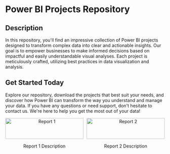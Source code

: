 
<h1>Power BI Projects Repository</h1>

<h2>Description</h2>
<p>In this repository, you'll find an impressive collection of Power BI projects designed to transform complex data into clear and actionable insights. Our goal is to empower businesses to make informed decisions based on impactful and easily understandable visual analyses. Each project is meticulously crafted, utilizing best practices in data visualization and analysis.</p>

<h2>Get Started Today</h2>
<p>Explore our repository, download the projects that best suit your needs, and discover how Power BI can transform the way you understand and manage your data. If you have any questions or need support, don't hesitate to contact us. We're here to help you get the most out of your data!</p>


<div style="display: flex; gap: 10px;">
    <div style="flex: 1; text-align: center;">
        <img src="URL_of_your_image_1" alt="Report 1" style="width: 100%; max-width: 400px;">
        <p>Report 1 Description</p>
    </div>
    <div style="flex: 1; text-align: center;">
        <img src="URL_of_your_image_2" alt="Report 2" style="width: 100%; max-width: 400px;">
        <p>Report 2 Description</p>
    </div>
</div>

